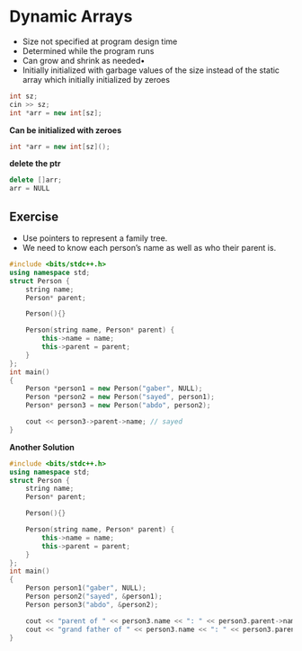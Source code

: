 # Dynamic Arrays
- Size not specified at program design time
- Determined while the program runs
- Can grow and shrink as needed•
- Initially initialized with garbage values of the size instead of the static array which initially initialized by zeroes
```cpp
int sz;
cin >> sz;
int *arr = new int[sz];   
```
**Can be initialized with zeroes**
```cpp
int *arr = new int[sz]();
```
**delete the ptr**
```cpp
delete []arr;
arr = NULL 
```

## Exercise
- Use pointers to represent a family tree.
- We need to know each person’s name as well as who their parent is.

```cpp
#include <bits/stdc++.h>
using namespace std;
struct Person {
	string name;
	Person* parent;

	Person(){}

	Person(string name, Person* parent) {
		this->name = name;
		this->parent = parent;
	}
};
int main()
{
	Person *person1 = new Person("gaber", NULL);
	Person *person2 = new Person("sayed", person1);
	Person* person3 = new Person("abdo", person2);

	cout << person3->parent->name; // sayed
}
```
**Another Solution**
```cpp
#include <bits/stdc++.h>
using namespace std;
struct Person {
	string name;
	Person* parent;

	Person(){}

	Person(string name, Person* parent) {
		this->name = name;
		this->parent = parent;
	}
};
int main()
{
	Person person1("gaber", NULL);
	Person person2("sayed", &person1);
	Person person3("abdo", &person2);

	cout << "parent of " << person3.name << ": " << person3.parent->name << "\n";
	cout << "grand father of " << person3.name << ": " << person3.parent->parent->name;
}
```
